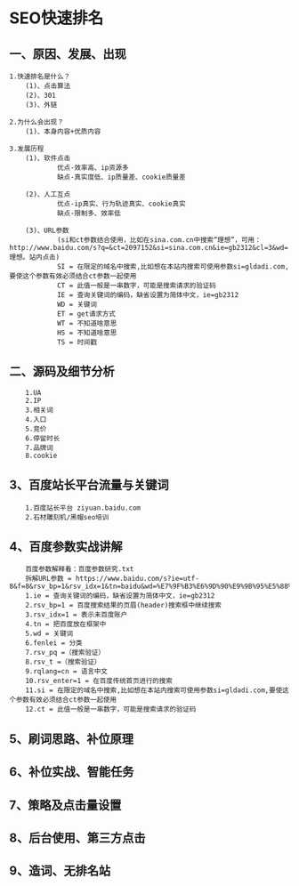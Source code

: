 # SEO快速排名
## 一、原因、发展、出现
    1.快速排名是什么？
        (1)、点击算法
        (2)、301
        (3)、外链
        
    2.为什么会出现？
        (1)、本身内容+优质内容
        
    3.发展历程
        (1)、软件点击
                优点-效率高、ip资源多
                缺点-真实度低、ip质量差、cookie质量差
                
        (2)、人工互点
                优点-ip真实、行为轨迹真实、cookie真实
                缺点-限制多、效率低
                
        (3)、URL参数
                (si和ct参数结合使用，比如在sina.com.cn中搜索“理想”，可用：http://www.baidu.com/s?q=&ct=2097152&si=sina.com.cn&ie=gb2312&cl=3&wd=理想。站内点击)
                SI = 在限定的域名中搜索,比如想在本站内搜索可使用参数si=gldadi.com,要使这个参数有效必须结合ct参数一起使用
                CT = 此值一般是一串数字，可能是搜索请求的验证码
                IE = 查询关键词的编码，缺省设置为简体中文，ie=gb2312
                WD = 关键词
                ET = get请求方式
                WT = 不知道啥意思
                HS = 不知道啥意思
                TS = 时间戳
            
## 二、源码及细节分析
        1.UA
        2.IP
        3.相关词
        4.入口
        5.竞价
        6.停留时长
        7.品牌词
        8.cookie
## 3、百度站长平台流量与关键词
        1.百度站长平台 ziyuan.baidu.com
        2.石材雕刻机/黑帽seo培训
       
## 4、百度参数实战讲解
        百度参数解释看：百度参数研究.txt
        拆解URL参数 = https://www.baidu.com/s?ie=utf-8&f=8&rsv_bp=1&rsv_idx=1&tn=baidu&wd=%E7%9F%B3%E6%9D%90%E9%9B%95%E5%88%BB%E6%9C%BA&fenlei=256&rsv_pq=0xa04e32510005bc75&rsv_t=4ddazcUJo09Kpc0kD1oCdn3Z6kvFA%2FiFF%2BlkXM3yJcgZzc91CfsKz2tKKus&rqlang=cn&rsv_enter=1&rsv_dl=tb&rsv_btype=i&inputT=5916&si=jnjcsk.com&ct=2097152
        1.ie = 查询关键词的编码，缺省设置为简体中文，ie=gb2312
        2.rsv_bp=1 = 百度搜索结果的页眉(header)搜索框中继续搜索
        3.rsv_idx=1 = 表示未百度账户
        4.tn = 把百度放在框架中
        5.wd = 关键词
        6.fenlei = 分类
        7.rsv_pq =（搜索验证）
        8.rsv_t =（搜索验证）
        9.rqlang=cn = 语言中文
        10.rsv_enter=1 = 在百度传统首页进行的搜索
        11.si = 在限定的域名中搜索,比如想在本站内搜索可使用参数si=gldadi.com,要使这个参数有效必须结合ct参数一起使用
        12.ct = 此值一般是一串数字，可能是搜索请求的验证码
## 5、刷词思路、补位原理
## 6、补位实战、智能任务
## 7、策略及点击量设置
## 8、后台使用、第三方点击
## 9、造词、无排名站

